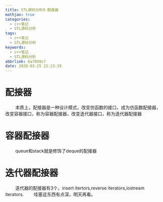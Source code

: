 ```yaml
---
title: STL源码分析9-配接器
mathjax: true
categories:
  - c++笔记
  - STL源码分析
tags:
  - c++笔记
  - STL源码分析
keywords:
  - c++笔记
  - STL源码分析
abbrlink: 6a7058c7
date: 2020-03-25 22:23:39
---
```


# 配接器
&emsp;&emsp; 本质上，配接器是一种设计模式，改变仿函数的接口，成为仿函数配接器，改变容器接口，称为容器配接器，改变迭代器接口，称为迭代器配接器

# 容器配接器
&emsp;&emsp; queue和stack就是修饰了deque的配接器

# 迭代器配接器
&emsp;&emsp; 迭代器的配接器有3个，insert itertors,reverse iterators,iostream iterators.
&emsp;&emsp;哇塞这东西有点深，明天再看。
<!---more-->
